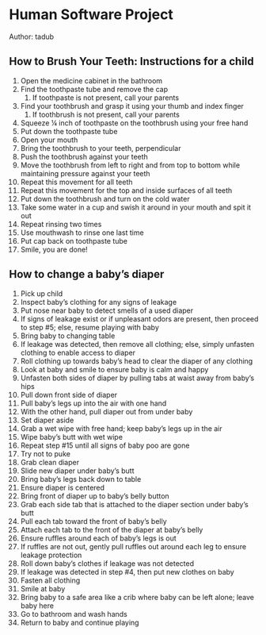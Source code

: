 ﻿# Human Software Project


Author: tadub




## How to Brush Your Teeth: Instructions for a child


1. Open the medicine cabinet in the bathroom
2. Find the toothpaste tube and remove the cap
   1. If toothpaste is not present, call your parents
1. Find your toothbrush and grasp it using your thumb and index finger
   1. If toothbrush is not present, call your parents
1. Squeeze ¼ inch of toothpaste on the toothbrush using your free hand
2. Put down the toothpaste tube
3. Open your mouth
4. Bring the toothbrush to your teeth, perpendicular
5. Push the toothbrush against your teeth
6. Move the toothbrush from left to right and from top to bottom while maintaining pressure against your teeth
7. Repeat this movement for all teeth
8. Repeat this movement for the top and inside surfaces of all teeth
9. Put down the toothbrush and turn on the cold water
10. Take some water in a cup and swish it around in your mouth and spit it out
11. Repeat rinsing two times
12. Use mouthwash to rinse one last time
13. Put cap back on toothpaste tube
14. Smile, you are done!




## How to change a baby’s diaper


1. Pick up child
2. Inspect baby’s clothing for any signs of leakage
3. Put nose near baby to detect smells of a used diaper
4. If signs of leakage exist or if unpleasant odors are present, then proceed to step #5; else, resume playing with baby
5. Bring baby to changing table
6. If leakage was detected, then remove all clothing; else, simply unfasten clothing to enable access to diaper
7. Roll clothing up towards baby’s head to clear the diaper of any clothing
8. Look at baby and smile to ensure baby is calm and happy
9. Unfasten both sides of diaper by pulling tabs at waist away from baby’s hips
10. Pull down front side of diaper
11. Pull baby’s legs up into the air with one hand
12. With the other hand, pull diaper out from under baby
13. Set diaper aside
14. Grab a wet wipe with free hand; keep baby’s legs up in the air
15. Wipe baby’s butt with wet wipe
16. Repeat step #15 until all signs of baby poo are gone
17. Try not to puke
18. Grab clean diaper
19. Slide new diaper under baby’s butt
20. Bring baby’s legs back down to table
21. Ensure diaper is centered
22. Bring front of diaper up to baby’s belly button
23. Grab each side tab that is attached to the diaper section under baby’s butt
24. Pull each tab toward the front of baby’s belly
25. Attach each tab to the front of the diaper at baby’s belly
26. Ensure ruffles around each of baby’s legs is out
27. If ruffles are not out, gently pull ruffles out around each leg to ensure leakage protection
28. Roll down baby’s clothes if leakage was not detected
29. If leakage was detected in step #4, then put new clothes on baby
30. Fasten all clothing
31. Smile at baby
32. Bring baby to a safe area like a crib where baby can be left alone; leave baby here
33. Go to bathroom and wash hands
34. Return to baby and continue playing